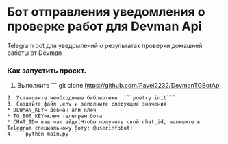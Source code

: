 # Бот отправления уведомления о проверке работ для Devman Api
Telegram bot для уведомлений о результатах  проверки домашней работы  от Devman 
### Как запустить проект.
1. Выполните ``` git clone https://github.com/Pavel2232/DevmanTGBotApi
```
2. Установите необходимые библиотеки  ```poetry init```
3. Создайте файл .env и заполните следующие значения
* DEWMAN_KEY= девман апи ключ 
* TG_BOT_KEY=ключ телеграм бота 
* CHAT_ID= ваш чат айди(Чтобы получить свой chat_id, напишите в Telegram специальному боту: @userinfobot)
4. ```python main.py```